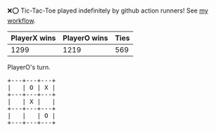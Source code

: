 :x::o: Tic-Tac-Toe played indefinitely by github action runners! See [my workflow](.github/workflows/play.yaml).

|PlayerX wins|PlayerO wins|Ties|
|-|-|-|
|1299|1219|569|

PlayerO's turn.

<pre>
+---+---+---+
|   | O | X |
+---+---+---+
|   | X |   |
+---+---+---+
|   |   | O |
+---+---+---+
</pre>